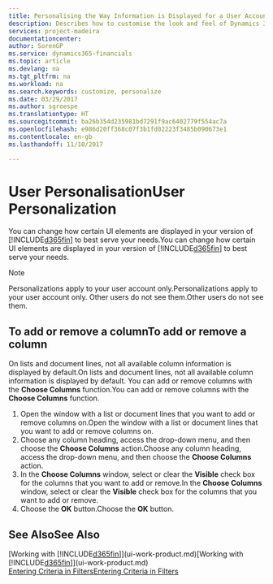 ```yaml
---
title: Personalising the Way Information is Displayed for a User Account | Microsoft Docs
description: Describes how to customise the look and feel of Dynamics 365 for your user account.
services: project-madeira
documentationcenter: 
author: SorenGP
ms.service: dynamics365-financials
ms.topic: article
ms.devlang: na
ms.tgt_pltfrm: na
ms.workload: na
ms.search.keywords: customize, personalize
ms.date: 03/29/2017
ms.author: sgroespe
ms.translationtype: HT
ms.sourcegitcommit: ba26b354d235981bd7291f9ac6402779f554ac7a
ms.openlocfilehash: e986d20ff368c07f3b1fd02223f3485b090673e1
ms.contentlocale: en-gb
ms.lasthandoff: 11/10/2017

---
```

# <a name="user-personalization"></a><span data-ttu-id="d4733-103">User Personalisation</span><span class="sxs-lookup"><span data-stu-id="d4733-103">User Personalization</span></span>
<span data-ttu-id="d4733-104">You can change how certain UI elements are displayed in your version of [!INCLUDE[d365fin](includes/d365fin_md.md)] to best serve your needs.</span><span class="sxs-lookup"><span data-stu-id="d4733-104">You can change how certain UI elements are displayed in your version of [!INCLUDE[d365fin](includes/d365fin_md.md)] to best serve your needs.</span></span>

> [!NOTE]  
>   <span data-ttu-id="d4733-105">Personalizations apply to your user account only.</span><span class="sxs-lookup"><span data-stu-id="d4733-105">Personalizations apply to your user account only.</span></span> <span data-ttu-id="d4733-106">Other users do not see them.</span><span class="sxs-lookup"><span data-stu-id="d4733-106">Other users do not see them.</span></span>

## <a name="to-add-or-remove-a-column"></a><span data-ttu-id="d4733-107">To add or remove a column</span><span class="sxs-lookup"><span data-stu-id="d4733-107">To add or remove a column</span></span>
<span data-ttu-id="d4733-108">On lists and document lines, not all available column information is displayed by default.</span><span class="sxs-lookup"><span data-stu-id="d4733-108">On lists and document lines, not all available column information is displayed by default.</span></span> <span data-ttu-id="d4733-109">You can add or remove columns with the **Choose Columns** function.</span><span class="sxs-lookup"><span data-stu-id="d4733-109">You can add or remove columns with the **Choose Columns** function.</span></span>

1. <span data-ttu-id="d4733-110">Open the window with a list or document lines that you want to add or remove columns on.</span><span class="sxs-lookup"><span data-stu-id="d4733-110">Open the window with a list or document lines that you want to add or remove columns on.</span></span>
2. <span data-ttu-id="d4733-111">Choose any column heading, access the drop-down menu, and then choose the **Choose Columns** action.</span><span class="sxs-lookup"><span data-stu-id="d4733-111">Choose any column heading, access the drop-down menu, and then choose the **Choose Columns** action.</span></span>
3. <span data-ttu-id="d4733-112">In the **Choose Columns** window, select or clear the **Visible** check box for the columns that you want to add or remove.</span><span class="sxs-lookup"><span data-stu-id="d4733-112">In the **Choose Columns** window, select or clear the **Visible** check box for the columns that you want to add or remove.</span></span>
4. <span data-ttu-id="d4733-113">Choose the **OK** button.</span><span class="sxs-lookup"><span data-stu-id="d4733-113">Choose the **OK** button.</span></span>

## <a name="see-also"></a><span data-ttu-id="d4733-114">See Also</span><span class="sxs-lookup"><span data-stu-id="d4733-114">See Also</span></span>
<span data-ttu-id="d4733-115">[Working with [!INCLUDE[d365fin](includes/d365fin_md.md)]](ui-work-product.md)</span><span class="sxs-lookup"><span data-stu-id="d4733-115">[Working with [!INCLUDE[d365fin](includes/d365fin_md.md)]](ui-work-product.md)</span></span>  
[<span data-ttu-id="d4733-116">Entering Criteria in Filters</span><span class="sxs-lookup"><span data-stu-id="d4733-116">Entering Criteria in Filters</span></span>](ui-enter-criteria-filters.md)

